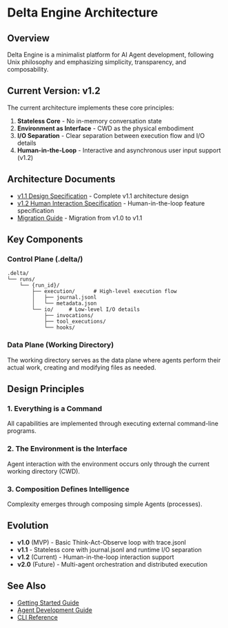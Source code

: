 # Delta Engine Architecture

## Overview

Delta Engine is a minimalist platform for AI Agent development, following Unix philosophy and emphasizing simplicity, transparency, and composability.

## Current Version: v1.2

The current architecture implements these core principles:

1. **Stateless Core** - No in-memory conversation state
2. **Environment as Interface** - CWD as the physical embodiment
3. **I/O Separation** - Clear separation between execution flow and I/O details
4. **Human-in-the-Loop** - Interactive and asynchronous user input support (v1.2)

## Architecture Documents

- [v1.1 Design Specification](./v1.1-design.md) - Complete v1.1 architecture design
- [v1.2 Human Interaction Specification](./v1.2-human-interaction.md) - Human-in-the-loop feature specification
- [Migration Guide](../migration/v1.0-to-v1.1.md) - Migration from v1.0 to v1.1

## Key Components

### Control Plane (.delta/)
```
.delta/
└── runs/
    └── {run_id}/
        ├── execution/      # High-level execution flow
        │   ├── journal.jsonl
        │   └── metadata.json
        └── io/     # Low-level I/O details
            ├── invocations/
            ├── tool_executions/
            └── hooks/
```

### Data Plane (Working Directory)
The working directory serves as the data plane where agents perform their actual work, creating and modifying files as needed.

## Design Principles

### 1. Everything is a Command
All capabilities are implemented through executing external command-line programs.

### 2. The Environment is the Interface
Agent interaction with the environment occurs only through the current working directory (CWD).

### 3. Composition Defines Intelligence
Complexity emerges through composing simple Agents (processes).

## Evolution

- **v1.0** (MVP) - Basic Think-Act-Observe loop with trace.jsonl
- **v1.1** - Stateless core with journal.jsonl and runtime I/O separation
- **v1.2** (Current) - Human-in-the-loop interaction support
- **v2.0** (Future) - Multi-agent orchestration and distributed execution

## See Also

- [Getting Started Guide](../guides/getting-started.md)
- [Agent Development Guide](../guides/agent-development.md)
- [CLI Reference](../api/cli.md)